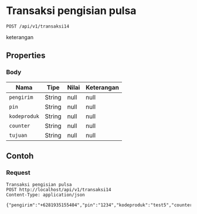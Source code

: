 # Transaksi pengisian pulsa
```http
POST /api/v1/transaksi14
```
keterangan
## Properties
### Body
Nama | Tipe | Nilai | Keterangan
--- | --- | --- | ---
<code>pengirim</code> | String | null | null
<code>pin</code> | String | null | null
<code>kodeproduk</code> | String | null | null
<code>counter</code> | String | null | null
<code>tujuan</code> | String | null | null
## Contoh
### Request
```http
Transaksi pengisian pulsa
POST http://localhost/api/v1/transaksi14
Content-Type: application/json

{"pengirim":"+6281935155404","pin":"1234","kodeproduk":"test5","counter":"1","tujuan":"087758437457"}
```
